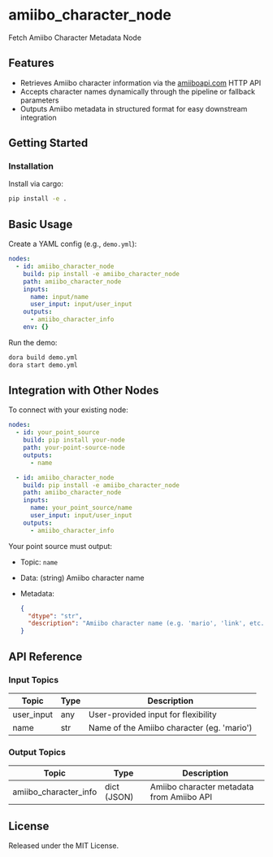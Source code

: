 # amiibo_character_node

Fetch Amiibo Character Metadata Node

## Features
- Retrieves Amiibo character information via the [amiiboapi.com](https://www.amiiboapi.com/) HTTP API
- Accepts character names dynamically through the pipeline or fallback parameters
- Outputs Amiibo metadata in structured format for easy downstream integration

## Getting Started

### Installation
Install via cargo:
```bash
pip install -e .
```

## Basic Usage

Create a YAML config (e.g., `demo.yml`):

```yaml
nodes:
  - id: amiibo_character_node
    build: pip install -e amiibo_character_node
    path: amiibo_character_node
    inputs:
      name: input/name
      user_input: input/user_input
    outputs:
      - amiibo_character_info
    env: {}
```

Run the demo:

```bash
dora build demo.yml
dora start demo.yml
```

## Integration with Other Nodes

To connect with your existing node:

```yaml
nodes:
  - id: your_point_source
    build: pip install your-node
    path: your-point-source-node
    outputs:
      - name

  - id: amiibo_character_node
    build: pip install -e amiibo_character_node
    path: amiibo_character_node
    inputs:
      name: your_point_source/name
      user_input: input/user_input
    outputs:
      - amiibo_character_info
```

Your point source must output:

* Topic: `name`
* Data: (string) Amiibo character name
* Metadata:

  ```json
  {
    "dtype": "str",
    "description": "Amiibo character name (e.g. 'mario', 'link', etc.)"
  }
  ```

## API Reference

### Input Topics

| Topic       | Type   | Description                                    |
| ----------- | ------ | ---------------------------------------------- |
| user_input  | any    | User-provided input for flexibility            |
| name        | str    | Name of the Amiibo character (eg. 'mario')     |

### Output Topics

| Topic                   | Type            | Description                                  |
| ----------------------- | --------------- | -------------------------------------------- |
| amiibo_character_info   | dict (JSON)     | Amiibo character metadata from Amiibo API     |


## License

Released under the MIT License.
